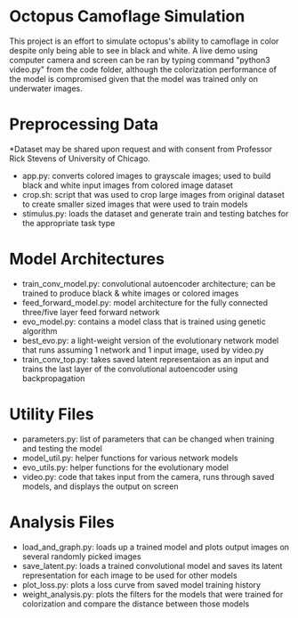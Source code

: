 Octopus Camoflage Simulation
============================
This project is an effort to simulate octopus's ability to camoflage in color despite only being able to see in black and white.
A live demo using computer camera and screen can be ran by typing command "python3 video.py" from the code folder, although the 
colorization performance of the model is compromised given that the model was trained only on underwater images.

Preprocessing Data
==================
*Dataset may be shared upon request and with consent from Professor Rick Stevens of University of Chicago.
- app.py: converts colored images to grayscale images; used to build black and white input images from colored image dataset
- crop.sh: script that was used to crop large images from original dataset to create smaller sized images that were used to train models
- stimulus.py: loads the dataset and generate train and testing batches for the appropriate task type

Model Architectures
===================
- train_conv_model.py: convolutional autoencoder architecture; can be trained to produce black & white images or colored images
- feed_forward_model.py: model architecture for the fully connected three/five layer feed forward network
- evo_model.py: contains a model class that is trained using genetic algorithm
- best_evo.py: a light-weight version of the evolutionary network model that runs assuming 1 network and 1 input image, used by video.py
- train_conv_top.py: takes saved latent representaion as an input and trains the last layer of the convolutional autoencoder using backpropagation

Utility Files
=============
- parameters.py: list of parameters that can be changed when training and testing the model
- model_util.py: helper functions for various network models
- evo_utils.py: helper functions for the evolutionary model
- video.py: code that takes input from the camera, runs through saved models, and displays the output on screen

Analysis Files
==============
- load_and_graph.py: loads up a trained model and plots output images on several randomly picked images
- save_latent.py: loads a trained convolutional model and saves its latent representation for each image to be used for other models
- plot_loss.py: plots a loss curve from saved model training history
- weight_analysis.py: plots the filters for the models that were trained for colorization and compare the distance between those models
